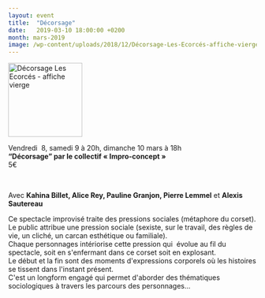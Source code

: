 ```yaml
---
layout: event
title:  "Décorsage"
date:   2019-03-10 18:00:00 +0200
month: mars-2019
image: /wp-content/uploads/2018/12/Décorsage-Les-Ecorcés-affiche-vierge.jpg
---
```

<img class=" size-thumbnail wp-image-5791 alignleft" src="http://localhost/wpagendarts/wp-content/uploads/2018/12/Décorsage-Les-Ecorcés-affiche-vierge.jpg?w=150" alt="Décorsage Les Ecorcés - affiche vierge" width="150" height="150" srcset="http://localhost/wpagendarts/wp-content/uploads/2018/12/Décorsage-Les-Ecorcés-affiche-vierge.jpg 600w, http://localhost/wpagendarts/wp-content/uploads/2018/12/Décorsage-Les-Ecorcés-affiche-vierge-300x300.jpg 300w, http://localhost/wpagendarts/wp-content/uploads/2018/12/Décorsage-Les-Ecorcés-affiche-vierge-150x150.jpg 150w" sizes="(max-width: 150px) 100vw, 150px" />

Vendredi  8, samedi 9 à 20h, dimanche 10 mars à 18h  
**“Décorsage” par le collectif « Impro-concept »**  
5€

&nbsp;

Avec **Kahina Billet, Alice Rey, Pauline Granjon, Pierre Lemmel** et **Alexis Sautereau**

<div>
  Ce spectacle improvisé traite des pressions sociales (métaphore du corset). Le public attribue une pression sociale (sexiste, sur le travail, des règles de vie, un cliché, un carcan esthétique ou familiale).
</div>

<div>
  Chaque personnages intériorise cette pression qui  évolue au fil du spectacle, soit en s'enfermant dans ce corset soit en explosant.
</div>

<div>
  Le début et la fin sont des moments d'expressions corporels où les histoires se tissent dans l'instant présent.
</div>

<div>
  C'est un longform engagé qui permet d'aborder des thématiques sociologiques à travers les parcours des personnages...
</div>